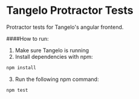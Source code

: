 # Tangelo Protractor Tests

Protractor tests for Tangelo's angular frontend.

####How to run:

1. Make sure Tangelo is running
2. Install dependencies with npm:
  ```bash
  npm install
  ```
3. Run the following npm command:
  ```bash
  npm test
  ```
